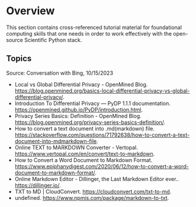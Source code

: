 # Overview

This section contains cross-referenced tutorial material for foundational computing skills that one needs in order to work effectively with the open-source Scientific Python stack.

## Topics

Source: Conversation with Bing, 10/15/2023
- Local vs Global Differential Privacy - OpenMined Blog. https://blog.openmined.org/basics-local-differential-privacy-vs-global-differential-privacy/.
- Introduction To Differential Privacy — PyDP 1.1.1 documentation. https://openmined.github.io/PyDP/introduction.html.
- Privacy Series Basics: Definition - OpenMined Blog. https://blog.openmined.org/privacy-series-basics-definition/.
-  How to convert a text document into .md(markdown) file. https://stackoverflow.com/questions/71792638/how-to-convert-a-text-document-into-mdmarkdown-file.
- Online TEXT to MARKDOWN Converter - Vertopal. https://www.vertopal.com/en/convert/text-to-markdown.
- How to Convert a Word Document to Markdown Format. https://www.epiphanydigest.com/2020/06/12/how-to-convert-a-word-document-to-markdown-format/.
- Online Markdown Editor - Dillinger, the Last Markdown Editor ever.. https://dillinger.io/.
- TXT to MD | CloudConvert. https://cloudconvert.com/txt-to-md.
- undefined. https://www.npmjs.com/package/markdown-to-txt.